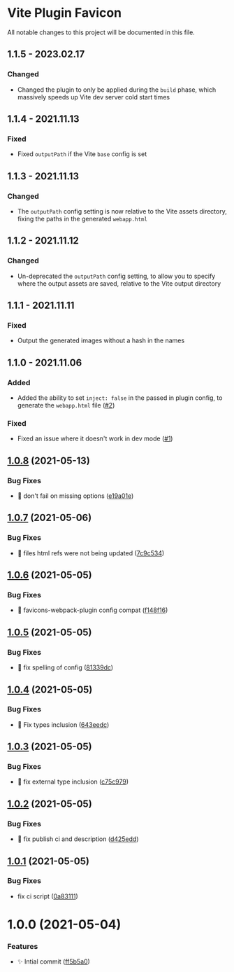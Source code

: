 # Vite Plugin Favicon

All notable changes to this project will be documented in this file.

## 1.1.5 - 2023.02.17
### Changed
* Changed the plugin to only be applied during the `build` phase, which massively speeds up Vite dev server cold start times

## 1.1.4 - 2021.11.13
### Fixed
* Fixed `outputPath` if the Vite `base` config is set

## 1.1.3 - 2021.11.13
### Changed
* The `outputPath` config setting is now relative to the Vite assets directory, fixing the paths in the generated `webapp.html`

## 1.1.2 - 2021.11.12
### Changed
* Un-deprecated the `outputPath` config setting, to allow you to specify where the output assets are saved, relative to the Vite output directory

## 1.1.1 - 2021.11.11
### Fixed
* Output the generated images without a hash in the names

## 1.1.0 - 2021.11.06
### Added
* Added the ability to set `inject: false` in the passed in plugin config, to generate the `webapp.html` file ([#2](https://github.com/josh-hemphill/vite-plugin-favicon/pull/2))

### Fixed
* Fixed an issue where it doesn't work in dev mode ([#1](https://github.com/josh-hemphill/vite-plugin-favicon/issues/1))

## [1.0.8](https://github.com/josh-hemphill/vite-plugin-favicon/compare/v1.0.7...v1.0.8) (2021-05-13)

### Bug Fixes

* :bug: don't fail on missing options ([e19a01e](https://github.com/josh-hemphill/vite-plugin-favicon/commit/e19a01ed7fe84bba040f88cc260b479e4d276c94))

## [1.0.7](https://github.com/josh-hemphill/vite-plugin-favicon/compare/v1.0.6...v1.0.7) (2021-05-06)


### Bug Fixes

* :bug: files html refs were not being updated ([7c9c534](https://github.com/josh-hemphill/vite-plugin-favicon/commit/7c9c5348aa2cdd873ac622daee6fc95f0c868645))

## [1.0.6](https://github.com/josh-hemphill/vite-plugin-favicon/compare/v1.0.5...v1.0.6) (2021-05-05)


### Bug Fixes

* :bug: favicons-webpack-plugin config compat ([f148f16](https://github.com/josh-hemphill/vite-plugin-favicon/commit/f148f16ba8e70938ce225053784e54afd0745024))

## [1.0.5](https://github.com/josh-hemphill/vite-plugin-favicon/compare/v1.0.4...v1.0.5) (2021-05-05)

### Bug Fixes

  * :bug: fix spelling of config ([81339dc](https://github.com/josh-hemphill/vite-plugin-favicon/commit/81339dc29838b90b7b2e280c40420daba9ec233d))

## [1.0.4](https://github.com/josh-hemphill/vite-plugin-favicon/compare/v1.0.3...v1.0.4) (2021-05-05)

### Bug Fixes

  * :bug: Fix types inclusion ([643eedc](https://github.com/josh-hemphill/vite-plugin-favicon/commit/643eedc1944abc73c05d371869eb60c493142fdb))

## [1.0.3](https://github.com/josh-hemphill/vite-plugin-favicon/compare/v1.0.2...v1.0.3) (2021-05-05)

### Bug Fixes

  * :bug: fix external type inclusion ([c75c979](https://github.com/josh-hemphill/vite-plugin-favicon/commit/c75c979c192126fffd3a46dc98a60e265eb3972b))

## [1.0.2](https://github.com/josh-hemphill/vite-plugin-favicon/compare/v1.0.1...v1.0.2) (2021-05-05)

### Bug Fixes

  * :bug: fix publish ci and description ([d425edd](https://github.com/josh-hemphill/vite-plugin-favicon/commit/d425edd85ceab784da6d3bc5967c0cc9e1a30af5))

## [1.0.1](https://github.com/josh-hemphill/vite-plugin-favicon/compare/v1.0.0...v1.0.1) (2021-05-05)

### Bug Fixes

  * fix ci script ([0a83111](https://github.com/josh-hemphill/vite-plugin-favicon/commit/0a831116640aa2ce15ce78de7151873c24b87870))

# 1.0.0 (2021-05-04)

### Features

  * :sparkles: Intial commit ([ff5b5a0](https://github.com/josh-hemphill/vite-plugin-favicon/commit/ff5b5a0d64b073f36c5a1e767de25e58b373453c))
